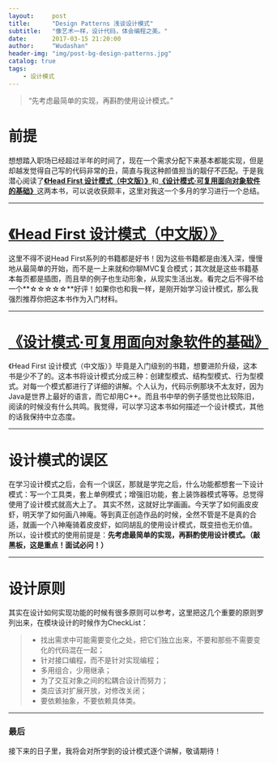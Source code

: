 ```yaml
---
layout:     post
title:      "Design Patterns 浅谈设计模式"
subtitle:   "像艺术一样，设计代码，体会编程之美。"
date:       2017-03-15 21:20:00
author:     "Wudashan"
header-img: "img/post-bg-design-patterns.jpg"
catalog: true
tags:
    - 设计模式
---
```


> “先考虑最简单的实现，再斟酌使用设计模式。”


# 前提
想想踏入职场已经超过半年的时间了，现在一个需求分配下来基本都能实现，但是却越发觉得自己写的代码非常的丑，简直与我这种颜值担当的靓仔不匹配。于是我潜心阅读了[**《Head First 设计模式（中文版）》**](https://book.douban.com/subject/2243615/)和[**《设计模式·可复用面向对象软件的基础》**](https://book.douban.com/subject/1052241/)这两本书，可以说收获颇丰，这里对我这一个多月的学习进行一个总结。

---

# [《Head First 设计模式（中文版）》](https://book.douban.com/subject/2243615/)
这里不得不说Head First系列的书籍都是好书！因为这些书籍都是由浅入深，慢慢地从最简单的开始，而不是一上来就和你聊MVC复合模式；其次就是这些书籍基本每页都是插图，而且举的例子也生动形象，从现实生活出发。看完之后不得不给一个**☆☆☆☆☆**好评！如果你也和我一样，是刚开始学习设计模式，那么我强烈推荐你把这本书作为入门材料。

---

# [《设计模式·可复用面向对象软件的基础》](https://book.douban.com/subject/1052241/)
《Head First 设计模式（中文版）》毕竟是入门级别的书籍，想要进阶升级，这本书是少不了的。这本书将设计模式分成三种：创建型模式、结构型模式、行为型模式。对每一个模式都进行了详细的讲解。个人认为，代码示例那块不太友好，因为Java是世界上最好的语言，而它却用C++。而且书中举的例子感觉也比较陈旧，阅读的时候没有什么共鸣。我觉得，可以学习这本书如何描述一个设计模式，其他的话我保持中立态度。

---

# 设计模式的误区
在学习设计模式之后，会有一个误区，那就是学完之后，什么功能都想套一下设计模式：写一个工具类，套上单例模式；增强旧功能，套上装饰器模式等等。总觉得使用了设计模式就高大上了。
其实不然，这就好比学画画。今天学了如何画皮皮虾，明天学了如何画八神庵。等到真正创造作品的时候，全然不管是不是真的合适，就画一个八神庵骑着皮皮虾，如同胡乱的使用设计模式，既变扭也无价值。
所以，设计模式的使用前提是：**先考虑最简单的实现，再斟酌使用设计模式。（敲黑板，这是重点！面试必问！）**

---

# 设计原则
其实在设计如何实现功能的时候有很多原则可以参考，这里把这几个重要的原则罗列出来，在模块设计的时候作为CheckList：
> * 找出需求中可能需要变化之处，把它们独立出来，不要和那些不需要变化的代码混在一起；
> * 针对接口编程，而不是针对实现编程；
> * 多用组合，少用继承；
> * 为了交互对象之间的松耦合设计而努力；
> * 类应该对扩展开放，对修改关闭；
> * 要依赖抽象，不要依赖具体类。

---

### 最后
接下来的日子里，我将会对所学到的设计模式逐个讲解，敬请期待！